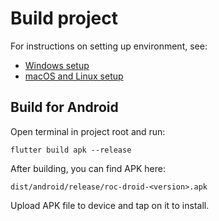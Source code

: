 # Build project

For instructions on setting up environment, see:

* [Windows setup](./windows_setup.md)
* [macOS and Linux setup](./macos_linux_setup.md)

## Build for Android

Open terminal in project root and run:

    flutter build apk --release

After building, you can find APK here:

    dist/android/release/roc-droid-<version>.apk

Upload APK file to device and tap on it to install.
